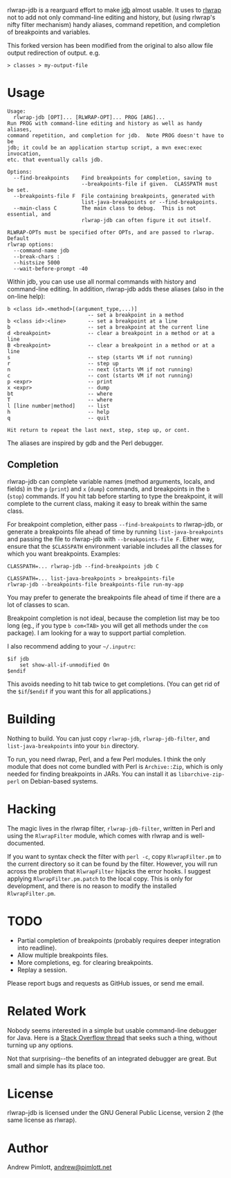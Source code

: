 rlwrap-jdb is a rearguard effort to make [jdb][jdb] almost usable.  It
uses to [rlwrap][rlwrap] not to add not only command-line editing and
history, but (using rlwrap's nifty filter mechanism) handy aliases, command
repetition, and completion of breakpoints and variables.

[jdb]: http://docs.oracle.com/javase/7/docs/technotes/tools/solaris/jdb.html
[rlwrap]: http://utopia.knoware.nl/~hlub/rlwrap/


This forked version has been modified from the original to also allow file output redirection of output. e.g.

    > classes > my-output-file


Usage
=====

    Usage:
      rlwrap-jdb [OPT]... [RLWRAP-OPT]... PROG [ARG]...
    Run PROG with command-line editing and history as well as handy aliases,
    command repetition, and completion for jdb.  Note PROG doesn't have to be
    jdb; it could be an application startup script, a mvn exec:exec invocation,
    etc. that eventually calls jdb.

    Options:
      --find-breakpoints    Find breakpoints for completion, saving to
                            --breakpoints-file if given.  CLASSPATH must be set.
      --breakpoints-file F  File containing breakpoints, generated with
                            list-java-breakpoints or --find-breakpoints.
      --main-class C        The main class to debug.  This is not essential, and
                            rlwrap-jdb can often figure it out itself.

    RLWRAP-OPTs must be specified ofter OPTs, and are passed to rlwrap.  Default
    rlwrap options:
      --command-name jdb
      --break-chars :
      --histsize 5000
      --wait-before-prompt -40

Within jdb, you can use use all normal commands with history and
command-line editing.  In addition, rlwrap-jdb adds these aliases (also in
the on-line help):

    b <class id>.<method>[(argument_type,...)]
                              -- set a breakpoint in a method
    b <class id>:<line>       -- set a breakpoint at a line
    b                         -- set a breakpoint at the current line
    d <breakpoint>            -- clear a breakpoint in a method or at a line
    B <breakpoint>            -- clear a breakpoint in a method or at a line
    s                         -- step (starts VM if not running)
    r                         -- step up
    n                         -- next (starts VM if not running)
    c                         -- cont (starts VM if not running)
    p <expr>                  -- print
    x <expr>                  -- dump
    bt                        -- where
    T                         -- where
    l [line number|method]    -- list
    h                         -- help
    q                         -- quit

    Hit return to repeat the last next, step, step up, or cont.

The aliases are inspired by gdb and the Perl debugger.

Completion
----------

rlwrap-jdb can complete variable names (method arguments, locals, and
fields) in the `p` (`print`) and `x` (`dump`) commands, and breakpoints in
the `b` (`stop`) commands.  If you hit tab before starting to type the
breakpoint, it will complete to the current class, making it easy to break
within the same class.

For breakpoint completion, either pass `--find-breakpoints` to rlwrap-jdb,
or generate a breakpoints file ahead of time by running
`list-java-breakpoints` and passing the file to rlwrap-jdb with
`--breakpoints-file F`.  Either way, ensure that the `$CLASSPATH`
environment variable includes all the classes for which you want
breakpoints.  Examples:

    CLASSPATH=... rlwrap-jdb --find-breakpoints jdb C

    CLASSPATH=... list-java-breakpoints > breakpoints-file
    rlwrap-jdb --breakpoints-file breakpoints-file run-my-app

You may prefer to generate the breakpoints file ahead of time if there are a
lot of classes to scan.

Breakpoint completion is not ideal, because the completion list may be too
long (eg., if you type `b com<TAB>` you will get all methods under the `com`
package).  I am looking for a way to support partial completion.

I also recommend adding to your `~/.inputrc`:

    $if jdb
        set show-all-if-unmodified On
    $endif

This avoids needing to hit tab twice to get completions.  (You can get rid
of the `$if`/`$endif` if you want this for all applications.)

Building
========

Nothing to build.  You can just copy `rlwrap-jdb`, `rlwrap-jdb-filter`,
and `list-java-breakpoints` into your `bin` directory.

To run, you need rlwrap, Perl, and a few Perl modules.  I think the only
module that does not come bundled with Perl is `Archive::Zip`, which is only
needed for finding breakpoints in JARs.  You can install it as
`libarchive-zip-perl` on Debian-based systems.

Hacking
=======

The magic lives in the rlwrap filter, `rlwrap-jdb-filter`, written in Perl
and using the `RlwrapFilter` module, which comes with rlwrap and is
well-documented.

If you want to syntax check the filter with `perl -c`, copy
`RlwrapFilter.pm` to the current directory so it can be found by the filter.
However, you will run across the problem that `RlwrapFilter` hijacks the
error hooks.  I suggest applying `RlwrapFilter.pm.patch` to the local copy.
This is only for development, and there is no reason to modify the installed
`RlwrapFilter.pm`.

TODO
====

- Partial completion of breakpoints (probably requires deeper integration
  into readline).
- Allow multiple breakpoints files.
- More completions, eg. for clearing breakpoints.
- Replay a session.

Please report bugs and requests as GitHub issues, or send me email.

Related Work
============

Nobody seems interested in a simple but usable command-line debugger for
Java.  Here is a [Stack Overflow thread][stack] that seeks such a thing,
without turning up any options.

[stack]: http://stackoverflow.com/questions/370072/recomend-a-standalone-java-debugger

Not that surprising--the benefits of an integrated debugger are great.  But
small and simple has its place too.

License
=======

rlwrap-jdb is licensed under the GNU General Public License, version 2
(the same license as rlwrap).

Author
======

Andrew Pimlott, andrew@pimlott.net
